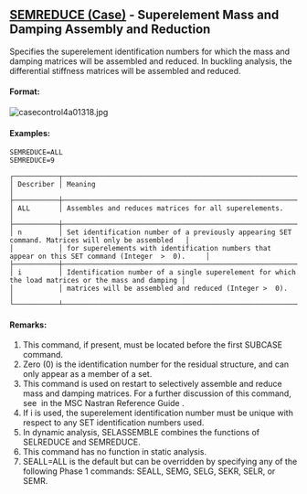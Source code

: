## [SEMREDUCE (Case)](https://nexus.hexagon.com/documentationcenter/bundle/MSC_Nastran_2022.4/page/Nastran_Combined_Book/qrg/casecontrol4a/TOC.SEMREDUCE.Case.xhtml) - Superelement Mass and Damping Assembly and Reduction

Specifies the superelement identification numbers for which the mass and damping matrices will be assembled and reduced. In buckling analysis, the differential stiffness matrices will be assembled and reduced.

#### Format:

![casecontrol4a01318.jpg](https://help-be.hexagonmi.com/bundle/MSC_Nastran_2022.4/page/Nastran_Combined_Book/qrg/casecontrol4a/../../../assets/casecontrol4a01318.jpg?_LANG=enus)  

#### Examples:

```nastran
SEMREDUCE=ALL
SEMREDUCE=9
```

```text
┌───────────┬────────────────────────────────────────────────────────────────────────────────────────────────────┐
│ Describer │ Meaning                                                                                            │
├───────────┼────────────────────────────────────────────────────────────────────────────────────────────────────┤
│ ALL       │ Assembles and reduces matrices for all superelements.                                              │
├───────────┼────────────────────────────────────────────────────────────────────────────────────────────────────┤
│ n         │ Set identification number of a previously appearing SET command. Matrices will only be assembled   │
│           │ for superelements with identification numbers that appear on this SET command (Integer  >  0).     │
├───────────┼────────────────────────────────────────────────────────────────────────────────────────────────────┤
│ i         │ Identification number of a single superelement for which the load matrices or the mass and damping │
│           │ matrices will be assembled and reduced (Integer >  0).                                             │
└───────────┴────────────────────────────────────────────────────────────────────────────────────────────────────┘
```

#### Remarks:

1. This command, if present, must be located before the first SUBCASE command.
2. Zero (0) is the identification number for the residual structure, and can only appear as a member of a set.
3. This command is used on restart to selectively assemble and reduce mass and damping matrices. For a further discussion of this command, see   in the  MSC Nastran Reference Guide .
4. If i is used, the superelement identification number must be unique with respect to any SET identification numbers used.
5. In dynamic analysis, SELASSEMBLE combines the functions of SELREDUCE and SEMREDUCE.
6. This command has no function in static analysis.
7. SEALL=ALL is the default but can be overridden by specifying any of the following Phase 1 commands: SEALL, SEMG, SELG, SEKR, SELR, or SEMR.
